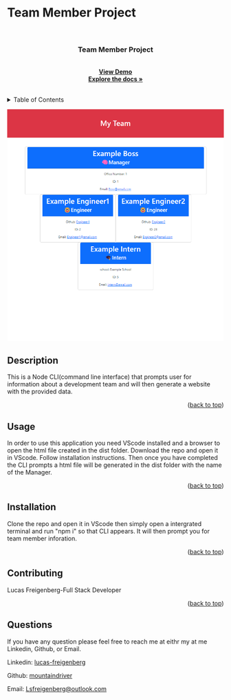 # Team Member Project
  <!-- PROJECT LOGO -->
  <br />
  <div align="center">
    <a href="https://github.com/mountaindriver/Team-Profile-Generator">
      <!-- <img src="images/logo.png" alt="Logo" width="80" height="80"> -->
    </a>
  <h3 align="center">Team Member Project</h3>
    <p align="center">
       <br />
       <a href="https://drive.google.com/file/d/1wMxbvPgR9m7Hnizt86rLUEJkxaM75iX4/view"><strong>View Demo</strong></a>
       <br>
      <a href="https://github.com/mountaindriver/Team-Profile-Generator"><strong>Explore the docs »</strong></a>
      <br />
      <br />
    </p>
  </div>
  
  
  <!-- TABLE OF CONTENTS -->
  <details>
    <summary>Table of Contents</summary>
    <ol>
      <li><a href='#license'>License</a></li>
      <li><a href='#description'>Description</a></li>
      <li><a href='#Installation'>Installation</a></li>
      <li><a href='#usage'>Usage</a></li>
      <li><a href='#contributing'>Contributing</a></li>
      <li><a href='#questions'>Questions</a></li>
    </ol>
  </details>

  ![Team-Profile-Generator](img\screencapture-127-0-0-1-5500-dist-Example-Boss-sTeam-Member-Dashboard-html-2022-11-04-14_10_34.png)

  
  ## Description
  
 This is a Node CLI(command line interface) that prompts user for information about a development team and will then generate a website with the provided data.
  
  <p align="right">(<a href="#readme-top">back to top</a>)</p>
  
  ## Usage
  
  In order to use this application you need VScode installed and a browser to open the html file created in the dist folder.  Download the repo and open it in VScode. Follow installation instructions.  Then once you have completed the CLI prompts a html file will be generated in the dist folder with the name of the Manager.
  
  <p align="right">(<a href="#readme-top">back to top</a>)</p>
  
  ## Installation
  
  Clone the repo and open it in VScode then simply open a intergrated terminal and run "npm i" so that CLI appears.  It will then prompt you for team member inforation.
  
  <p align="right">(<a href="#readme-top">back to top</a>)</p>
  
  
  ## Contributing
  
  Lucas Freigenberg-Full Stack Developer
  
  <p align="right">(<a href="#readme-top">back to top</a>)</p>
  
  
  ## Questions
  
  If you have any question please feel free to reach me at eithr my at me Linkedin, Github, or Email.
  <p align="left">Linkedin: <a href="#https://www.linkedin.com/in/lucas-freigenberg-539338134/">lucas-freigenberg</a></p>
  <p align="left">Github: <a href="#https://github.com/mountaindriver">mountaindriver</a></p>
  <p align="left">Email: <a href="#Lsfreigenberg@outlook.com">Lsfreigenberg@outlook.com</a></p>